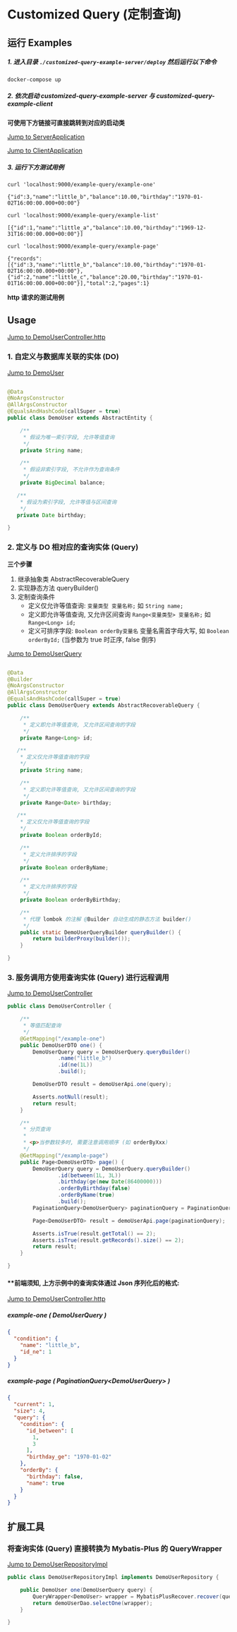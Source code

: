 # Customized Query (定制查询)

## 运行 Examples

##### 1. 进入目录 `./customized-query-example-server/deploy` 然后运行以下命令

```shell
docker-compose up
```

##### 2. 依次启动 customized-query-example-server 与 customized-query-example-client

**可使用下方链接可直接跳转到对应的启动类**

[Jump to ServerApplication](./customized-query-examples/customized-query-example-server/service-provider/src/main/java/org/customizedquery/example/server/ServerApplication.java)

[Jump to ClientApplication](./customized-query-examples/customized-query-example-client/src/main/java/org/customizedquery/example/client/ClientApplication.java)

##### 3. 运行下方测试用例

```shell
curl 'localhost:9000/example-query/example-one'

{"id":3,"name":"little_b","balance":10.00,"birthday":"1970-01-02T16:00:00.000+00:00"}
```

```shell
curl 'localhost:9000/example-query/example-list'

[{"id":1,"name":"little_a","balance":10.00,"birthday":"1969-12-31T16:00:00.000+00:00"}]
```

```shell
curl 'localhost:9000/example-query/example-page'

{"records":[{"id":3,"name":"little_b","balance":10.00,"birthday":"1970-01-02T16:00:00.000+00:00"},{"id":2,"name":"little_c","balance":20.00,"birthday":"1970-01-01T16:00:00.000+00:00"}],"total":2,"pages":1}
```

**http 请求的测试用例**

## Usage

[Jump to DemoUserController.http](./customized-query-examples/customized-query-example-client/src/test/java/org/customizedquery/example/client/controller/DemoUserController.http)

### 1. 自定义与数据库关联的实体 (DO)

[Jump to DemoUser](./customized-query-examples/customized-query-example-server/service-provider/src/main/java/org/customizedquery/example/server/domain/DemoUser.java)

```java

@Data
@NoArgsConstructor
@AllArgsConstructor
@EqualsAndHashCode(callSuper = true)
public class DemoUser extends AbstractEntity {

    /**
     * 假设为唯一索引字段, 允许等值查询
     */
    private String name;

    /**
     * 假设非索引字段, 不允许作为查询条件
     */
    private BigDecimal balance;

   /**
    * 假设为索引字段, 允许等值与区间查询
    */
   private Date birthday;

}
```

### 2. 定义与 DO 相对应的查询实体 (Query)

**三个步骤**

1. 继承抽象类 AbstractRecoverableQuery
1. 实现静态方法 queryBuilder()
1. 定制查询条件
   - 定义仅允许等值查询: `变量类型 变量名称;` 如 `String name;`
   - 定义即允许等值查询, 又允许区间查询 `Range<变量类型> 变量名称;` 如 `Range<Long> id;`
   - 定义可排序字段: `Boolean orderBy变量名` 变量名需首字母大写, 如 `Boolean orderById;`
     (当参数为 true 时正序, false 倒序)

[Jump to DemoUserQuery](./customized-query-examples/customized-query-example-server/service-api/src/main/java/org/customizedquery/example/server/domain/query/DemoUserQuery.java)

```java

@Data
@Builder
@NoArgsConstructor
@AllArgsConstructor
@EqualsAndHashCode(callSuper = true)
public class DemoUserQuery extends AbstractRecoverableQuery {

    /**
     * 定义即允许等值查询, 又允许区间查询的字段
     */
    private Range<Long> id;

   /**
    * 定义仅允许等值查询的字段
    */
    private String name;

    /**
     * 定义即允许等值查询, 又允许区间查询的字段
     */
    private Range<Date> birthday;

   /**
    * 定义仅允许等值查询的字段
    */
    private Boolean orderById;

    /**
     * 定义允许排序的字段
     */
    private Boolean orderByName;

    /**
     * 定义允许排序的字段
     */
    private Boolean orderByBirthday;

    /**
     * 代理 lombok 的注解 @Builder 自动生成的静态方法 builder()
     */
    public static DemoUserQueryBuilder queryBuilder() {
        return builderProxy(builder());
    }

}
```

### 3. 服务调用方使用查询实体 (Query) 进行远程调用

[Jump to DemoUserController](./customized-query-examples/customized-query-example-client/src/main/java/org/customizedquery/example/client/controller/DemoUserController.java)

```java
public class DemoUserController {

    /**
     * 等值匹配查询
     */
    @GetMapping("/example-one")
    public DemoUserDTO one() {
        DemoUserQuery query = DemoUserQuery.queryBuilder()
                .name("little_b")
                .id(ne(1L))
                .build();

        DemoUserDTO result = demoUserApi.one(query);

        Asserts.notNull(result);
        return result;
    }

    /**
     * 分页查询
     *
     * <p>当参数较多时, 需要注意调用顺序 (如 orderByXxx)
     */
    @GetMapping("/example-page")
    public Page<DemoUserDTO> page() {
        DemoUserQuery query = DemoUserQuery.queryBuilder()
                .id(between(1L, 3L))
                .birthday(ge(new Date(86400000)))
                .orderByBirthday(false)
                .orderByName(true)
                .build();
        PaginationQuery<DemoUserQuery> paginationQuery = PaginationQuery.query(1, 4, query);

        Page<DemoUserDTO> result = demoUserApi.page(paginationQuery);

        Asserts.isTrue(result.getTotal() == 2);
        Asserts.isTrue(result.getRecords().size() == 2);
        return result;
    }

}
```

#### **前端须知, 上方示例中的查询实体通过 Json 序列化后的格式:

[Jump to DemoUserController.http](./customized-query-examples/customized-query-example-client/src/test/java/org/customizedquery/example/client/controller/DemoUserController.http)

##### example-one ( DemoUserQuery )

```json
{
  "condition": {
    "name": "little_b",
    "id_ne": 1
  }
}
```

##### example-page ( PaginationQuery\<DemoUserQuery\> )

```json
{
  "current": 1,
  "size": 4,
  "query": {
    "condition": {
      "id_between": [
        1,
        3
      ],
      "birthday_ge": "1970-01-02"
    },
    "orderBy": {
      "birthday": false,
      "name": true
    }
  }
}
```

## 扩展工具

### 将查询实体 (Query) 直接转换为 Mybatis-Plus 的 QueryWrapper

[Jump to DemoUserRepositoryImpl](./customized-query-examples/customized-query-example-server/service-provider/src/main/java/org/customizedquery/example/server/repository/impl/DemoUserRepositoryImpl.java)

```java
public class DemoUserRepositoryImpl implements DemoUserRepository {

    public DemoUser one(DemoUserQuery query) {
        QueryWrapper<DemoUser> wrapper = MybatisPlusRecover.recover(query, DemoUser.class);
        return demoUserDao.selectOne(wrapper);
    }

}
```
